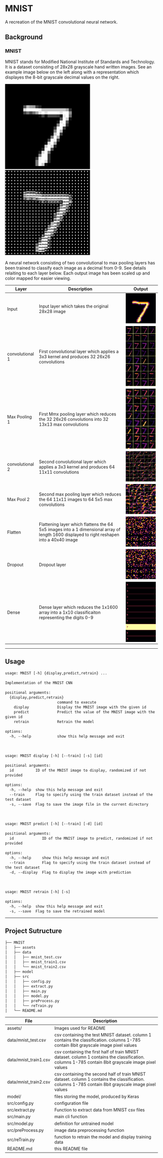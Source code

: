 # MNIST
A recreation of the MNIST convolutional neural network.

## Background

### MNIST

MNIST stands for Modified National Institute of Standards and Technology. It is a dataset consisting of 28x28 grayscale hand written images. See an example image below on the left along with a representation which displayes the 8-bit grayscale decimal values on the right.

<img src="assets/0.png" alt="Example MNIST image" height=280 width=280/>
<img src="assets/0_annotated.png" alt="Example MNIST image" height=280 width=280/>

A neural network consisting of two convolutional to max pooling layers has been trained to classify each image as a decimal from 0-9. See details relaiting to each layer below. Each output image has been scaled up and color mapped for easier viewing.

| Layer | Description | Output |
| --- | --- | --- |
| Input | Input layer which takes the original 28x28 image | <img src="assets/0_clr.png" alt="Example MNIST image"/> |
| convolutional 1 | First convolutional layer which applies a 3x3 kernel and produces 32 26x26 convolutions | <img src="assets/layer1.png" alt="Layer 1 image"/> |
| Max Pooling 1 | First Mmx pooling layer which reduces the 32 26x26 convolutions into 32 13x13 max convolutions | <img src="assets/layer2.png" alt="Layer 2 image"/> |
| convolutional 2 | Second convolutional layer which applies a 3x3 kernel and produces 64 11x11 convolutions | <img src="assets/layer3.png" alt="Layer 3 image"/> |
| Max Pool 2 | Second max pooling layer which reduces the 64 11x11 images to 64 5x5 max convolutions | <img src="assets/layer4.png" alt="Layer 4 image"/> |
| Flatten | Flattening layer which flattens the 64 5x5 images into a 1 dimensional array of length 1600 displayed to right reshapen into a 40x40 image | <img src="assets/layer5.png" alt="Layer 5 image"/> |
| Dropout | Dropout layer | <img src="assets/layer6.png" alt="Layer 6 image"/> |
| Dense | Dense layer which reduces the 1x1600 array into a 1x10 classificaiton representing the digits 0-9 | <img src="assets/layer7.png" alt="Example MNIST image"/> |



---

## Usage

```
usage: MNIST [-h] {display,predict,retrain} ...

Implementation of the MNIST CNN

positional arguments:
  {display,predict,retrain}
                        command to execute
    display             Display the MNIST image with the given id
    predict             Predict the value of the MNIST image with the given id
    retrain             Retrain the model

options:
  -h, --help            show this help message and exit



usage: MNIST display [-h] [--train] [-s] [id]

positional arguments:
  id          ID of the MNIST image to display, randomized if not provided

options:
  -h, --help  show this help message and exit
  --train     Flag to specify using the train dataset instead of the test dataset
  -s, --save  Flag to save the image file in the current directory



usage: MNIST predict [-h] [--train] [-d] [id]

positional arguments:
  id             ID of the MNIST image to predict, randomized if not provided

options:
  -h, --help     show this help message and exit
  --train        Flag to specify using the train dataset instead of the test dataset
  -d, --display  Flag to display the image with prediction



usage: MNIST retrain [-h] [-s]

options:
  -h, --help  show this help message and exit
  -s, --save  Flag to save the retrained model
```

---

## Project Sutructure

```
├── MNIST
│   ├── assets
│   ├── data
│   │   ├── mnist_test.csv
│   │   ├── mnist_train1.csv
│   │   └── mnist_train2.csv
│   ├── model
│   ├── src
│   │   ├── config.py
│   │   ├── extract.py
│   │   ├── main.py
│   │   ├── model.py
│   │   ├── preProcess.py
│   │   └── reTrain.py
│   └── README.md
```

| File | Description |
| --- | --- |
| assets/ | Images used for README | 
| data/mnist_test.csv | csv containing the test MNIST dataset. column 1 contains the classification. columns 1-785 contain 8bit grayscale image pixel values |
| data/mnist_train1.csv | csv containing the first half of train MNIST dataset. column 1 contains the classification. columns 1-785 contain 8bit grayscale image pixel values |
| data/mnist_train2.csv | csv containing the second half of train MNIST dataset. column 1 contains the classification. columns 1-785 contain 8bit grayscale image pixel values |
| model/ | files storing the model, produced by Keras |
| src/config.py | configuration file |
| src/extract.py | Function to extract data from MNIST csv files |
| src/main.py | main cli function |
| src/model.py | definition for untrained model |
| src/preProcess.py | image data preprocessing function |
| src/reTrain.py | function to retrain the model and display training data |
| README.md | this README file |
